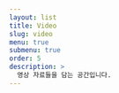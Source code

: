 ```yaml
---
layout: list
title: Video
slug: video
menu: true
submenu: true
order: 5
description: >
  영상 자료들을 담는 공간입니다.
---
```

